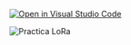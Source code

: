 [![Open in Visual Studio Code](https://classroom.github.com/assets/open-in-vscode-c66648af7eb3fe8bc4f294546bfd86ef473780cde1dea487d3c4ff354943c9ae.svg)](https://classroom.github.com/online_ide?assignment_repo_id=9025666&assignment_repo_type=AssignmentRepo)

![Practica LoRa](https://user-images.githubusercontent.com/108839778/197309781-314125a8-fe77-460c-861d-626c39469f9b.jpg)
